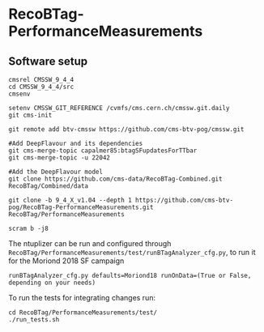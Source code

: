 # RecoBTag-PerformanceMeasurements

## Software setup

```
cmsrel CMSSW_9_4_4
cd CMSSW_9_4_4/src
cmsenv

setenv CMSSW_GIT_REFERENCE /cvmfs/cms.cern.ch/cmssw.git.daily
git cms-init

git remote add btv-cmssw https://github.com/cms-btv-pog/cmssw.git

#Add DeepFlavour and its dependencies
git cms-merge-topic capalmer85:btagSFupdatesForTTbar
git cms-merge-topic -u 22042

#Add the DeepFlavour model
git clone https://github.com/cms-data/RecoBTag-Combined.git RecoBTag/Combined/data

git clone -b 9_4_X_v1.04 --depth 1 https://github.com/cms-btv-pog/RecoBTag-PerformanceMeasurements.git RecoBTag/PerformanceMeasurements

scram b -j8

```

The ntuplizer can be run and configured through ```RecoBTag/PerformanceMeasurements/test/runBTagAnalyzer_cfg.py```, to run it for the Moriond 2018 SF campaign

```
runBTagAnalyzer_cfg.py defaults=Moriond18 runOnData=(True or False, depending on your needs)
```

To run the tests for integrating changes run:

```
cd RecoBTag/PerformanceMeasurements/test/
./run_tests.sh
```

